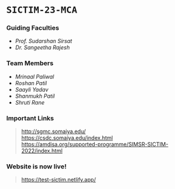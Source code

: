 # `SICTIM-23-MCA`  

### Guiding Faculties  
- _Prof. Sudarshan Sirsat_  
- _Dr. Sangeetha Rajesh_  

### Team Members  
- _Mrinaal Paliwal_  
- _Roshan Patil_  
- _Saayli Yadav_  
- _Shanmukh Patil_  
- _Shruti Rane_  

### Important Links  

> http://sgmc.somaiya.edu/  
> https://csdc.somaiya.edu/index.html  
> https://amdisa.org/supported-programme/SIMSR-SICTIM-2022/index.html  

### Website is now live!  

> https://test-sictim.netlify.app/ 